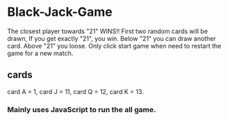 # Black-Jack-Game
The closest player towards "21" WINS!!
First two random cards will be drawn, 
If you get exactly "21", you win.
Below "21" you can draw another card.
Above "21" you loose.
Only click start game when need to restart the game for a new match.
## cards 
card A = 1,
card J = 11,
card Q = 12,
card K = 13.
### Mainly uses JavaScript to run the all game.
